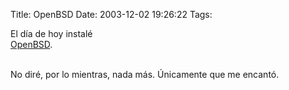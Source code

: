 Title: OpenBSD
Date: 2003-12-02 19:26:22
Tags: 

<p>El día de hoy instalé<br/><a href="http://web.archive.org/web/20031226230140/http://www.openbsd.org/">OpenBSD</a>.</p>



<p><br/>
No diré, por lo mientras, nada más. Únicamente que me encantó.</p>
